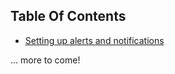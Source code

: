 ## Table Of Contents


* [Setting up alerts and notifications](https://gettingstarted.cybersift.io/docs/alerting.md)

... more to come!